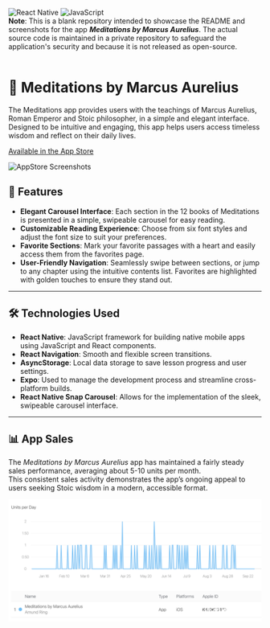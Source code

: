 ![React Native](https://img.shields.io/badge/React%20Native-blue.svg)
![JavaScript](https://img.shields.io/badge/JavaScript-yellow.svg)
<br/>
**Note**: This is a blank repository intended to showcase the README and screenshots for the app ***Meditations by Marcus Aurelius***. The actual source code is maintained in a private repository to safeguard the application's security and because it is not released as open-source.
<br/>
<br/>

# 📖 Meditations by Marcus Aurelius

The Meditations app provides users with the teachings of Marcus Aurelius, Roman Emperor and Stoic philosopher, in a simple and elegant interface. Designed to be intuitive and engaging, this app helps users access timeless wisdom and reflect on their daily lives.

[Available in the App Store](https://apple.co/3Mygopg)  

![AppStore Screenshots](./appstore_screenshots.png)

## 🌟 Features

- **Elegant Carousel Interface**: Each section in the 12 books of Meditations is presented in a simple, swipeable carousel for easy reading.
- **Customizable Reading Experience**: Choose from six font styles and adjust the font size to suit your preferences.
- **Favorite Sections**: Mark your favorite passages with a heart and easily access them from the favorites page.
- **User-Friendly Navigation**: Seamlessly swipe between sections, or jump to any chapter using the intuitive contents list. Favorites are highlighted with golden touches to ensure they stand out.

---

## 🛠️ Technologies Used

- **React Native**: JavaScript framework for building native mobile apps using JavaScript and React components.
- **React Navigation**: Smooth and flexible screen transitions.
- **AsyncStorage**: Local data storage to save lesson progress and user settings.
- **Expo**: Used to manage the development process and streamline cross-platform builds.
- **React Native Snap Carousel**: Allows for the implementation of the sleek, swipeable carousel interface.

---

## 📊 App Sales

The *Meditations by Marcus Aurelius* app has maintained a fairly steady sales performance, averaging about 5-10 units per month.
</br>
This consistent sales activity demonstrates the app’s ongoing appeal to users seeking Stoic wisdom in a modern, accessible format.

![RevenueCat Screenshot](./sales_overview.png)
